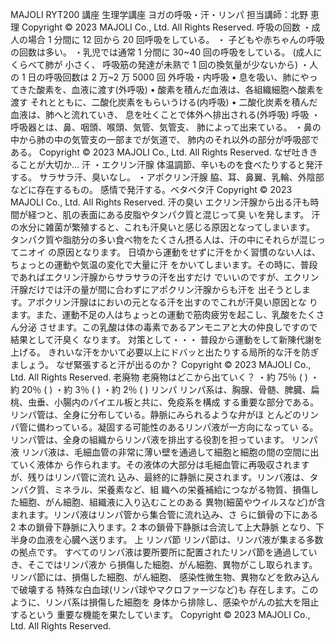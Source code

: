 MAJOLI RYT200 講座
生理学講座
ヨガの呼吸・汗・リンパ
担当講師：北野 恵理
Copyright © 2023 MAJOLI Co., Ltd. All Rights Reserved.
呼吸の回数
・成人の場合 1 分間に 12 回から 20 回呼吸をしている。
・ 子どもや赤ちゃんの呼吸の回数は多い。
・乳児では通常 1 分間に 30~40 回の呼吸をしている。
(成人にくらべて肺が 小さく、 呼吸筋の発達が未熟で 1 回の換気量が少ないから)
・人の 1 日の呼吸回数は 2 万~2 万 5000 回
外呼吸・内呼吸
• 息を吸い、肺にやってきた酸素を、血液に渡す(外呼吸)
• 酸素を積んだ血液は、各組織細胞へ酸素を渡す
それとともに、二酸化炭素をもらいうける(内呼吸)
• 二酸化炭素を積んだ血液は、肺へと流れていき、
息を吐くことで体外へ排出される(外呼吸)
呼吸
・呼吸器とは、鼻、咽頭、喉頭、気管、気管支、
肺によって出来ている。
・鼻の中から肺の中の気管支の一部までが気道で、
肺内のそれ以外の部分が呼吸部である。
Copyright © 2023 MAJOLI Co., Ltd. All Rights Reserved.
なぜ吐ききることが大切か…
汗
・エクリン汗腺
体温調節、辛いものを食べたりすると発汗する。
サラサラ汗、臭いなし。
・アポクリン汗腺
脇、耳、鼻翼、乳輪、外陰部などに存在するもの。
感情で発汗する。ベタベタ汗
Copyright © 2023 MAJOLI Co., Ltd. All Rights Reserved.
汗の臭い
エクリン汗腺から出る汗も時間が経つと、肌の表面にある皮脂やタンパク質と混じって臭
いを発します。
汗の水分に雑菌が繁殖すると、これも汗臭いと感じる原因となってしまいます。
タンパク質や脂肪分の多い食べ物をたくさん摂る人は、汗の中にそれらが混じってニオイ
の原因となります。
日頃から運動をせずに汗をかく習慣のない人は、ちょっとの運動や気温の変化で大量に汗
をかいてしまいます。その時に、普段であればエクリン汗腺からサラサラの汗を出すだけ
でいいのですが、エクリン汗腺だけでは汗の量が間に合わずにアポクリン汗腺からも汗を
出そうとします。アポクリン汗腺はにおいの元となる汗を出すのでこれが汗臭い原因とな
ります。また、運動不足の人はちょっとの運動で筋肉疲労を起こし、乳酸をたくさん分泌
させます。この乳酸は体の毒素であるアンモニアと大の仲良しですので結果として汗臭く
なります。
対策として・・・
普段から運動をして新陳代謝を上げる。
きれいな汗をかいて必要以上にドバッと出たりする局所的な汗を防ぎましょう。
なぜ緊張すると汗が出るのか？
Copyright © 2023 MAJOLI Co., Ltd. All Rights Reserved.
老廃物
老廃物はどこから出ていく？
・約 75％ ( )
・約 20％ ( )
・約 3％ ( )
・約 2％ ( )
リンパ
リンパ系は、胸腺、骨髄、脾臓、扁桃、虫垂、小腸内のパイエル板と共に、免疫系を構成
する重要な部分である。リンパ管は、全身に分布している。静脈にみられるような弁がほ
とんどのリンパ管に備わっている。凝固する可能性のあるリンパ液が一方向になってい
る。リンパ管は、全身の組織からリンパ液を排出する役割を担っています。
リンパ液
リンパ液は、毛細血管の非常に薄い壁を通過して細胞と細胞の間の空間に出ていく液体か
ら作られます。その液体の大部分は毛細血管に再吸収されますが、残りはリンパ管に流れ
込み、最終的に静脈に戻されます。リンパ液は、タンパク質、ミネラル、栄養素など、組
織への栄養補給につながる物質、損傷した細胞、がん細胞、組織液に入り込むことのある
異物(細菌やウイルスなど)が含まれます。リンパ液はリンパ管から集合管に流れ込み、さ
らに鎖骨の下にある 2 本の鎖骨下静脈に入ります。2 本の鎖骨下静脈は合流して上大静脈
となり、下半身の血液を心臓へ送ります。
上
リンパ節
リンパ節は、リンパ液が集まる多数の拠点です。
すべてのリンパ液は要所要所に配置されたリンパ節を通過していき、そこではリンパ液か
ら損傷した細胞、がん細胞、異物がこし取られます。
リンパ節には、損傷した細胞、がん細胞、
感染性微生物、異物などを飲み込んで破壊する
特殊な白血球(リンパ球やマクロファージなど)も
存在します。このように、リンパ系は損傷した細胞を
身体から排除し、感染やがんの拡大を阻止するという
重要な機能を果たしています。
Copyright © 2023 MAJOLI Co., Ltd. All Rights Reserved.